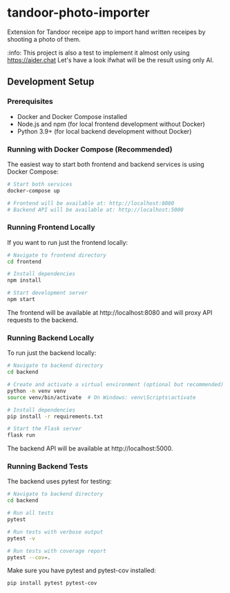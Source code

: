 # tandoor-photo-importer

Extension for Tandoor receipe app to import hand written receipes by shooting a photo of them.

:info: This project is also a test to implement
it almost only using https://aider.chat
Let's have a look ifwhat will be the result using only AI.


## Development Setup

### Prerequisites
- Docker and Docker Compose installed
- Node.js and npm (for local frontend development without Docker)
- Python 3.9+ (for local backend development without Docker)

### Running with Docker Compose (Recommended)
The easiest way to start both frontend and backend services is using Docker Compose:

```bash
# Start both services
docker-compose up

# Frontend will be available at: http://localhost:8080
# Backend API will be available at: http://localhost:5000
```

### Running Frontend Locally
If you want to run just the frontend locally:

```bash
# Navigate to frontend directory
cd frontend

# Install dependencies
npm install

# Start development server
npm start
```

The frontend will be available at http://localhost:8080 and will proxy API requests to the backend.

### Running Backend Locally
To run just the backend locally:

```bash
# Navigate to backend directory
cd backend

# Create and activate a virtual environment (optional but recommended)
python -m venv venv
source venv/bin/activate  # On Windows: venv\Scripts\activate

# Install dependencies
pip install -r requirements.txt

# Start the Flask server
flask run
```

The backend API will be available at http://localhost:5000.

### Running Backend Tests
The backend uses pytest for testing:

```bash
# Navigate to backend directory
cd backend

# Run all tests
pytest

# Run tests with verbose output
pytest -v

# Run tests with coverage report
pytest --cov=.
```

Make sure you have pytest and pytest-cov installed:
```bash
pip install pytest pytest-cov
```

